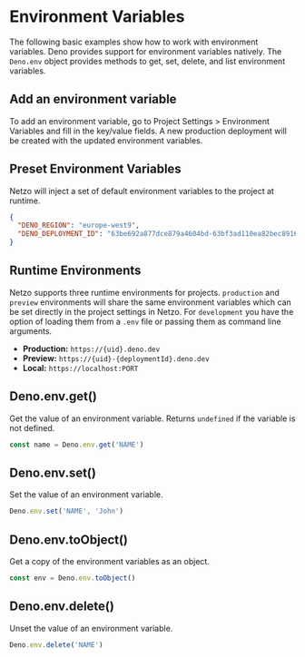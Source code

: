 # Environment Variables

The following basic examples show how to work with environment variables. Deno provides support for environment variables natively. The `Deno.env` object provides methods to get, set, delete, and list environment variables.

## Add an environment variable

To add an environment variable, go to Project Settings > Environment Variables and fill in the key/value fields. A new production deployment will be created with the updated environment variables.

## Preset Environment Variables

Netzo will inject a set of default environment variables to the project at runtime.

```json
{
  "DENO_REGION": "europe-west9",
  "DENO_DEPLOYMENT_ID": "63be692a877dce879a4604bd-63bf3ad110ea82bec8916dd1"
}
```

## Runtime Environments

Netzo supports three runtime environments for projects. `production` and `preview` environments will share the same environment variables which can be set directly in the project settings in Netzo. For `development` you have the option of loading them from a `.env` file or passing them as command line arguments.

- **Production:** `https://{uid}.deno.dev`
- **Preview:** `https://{uid}-{deploymentId}.deno.dev`
- **Local:** `https://localhost:PORT`

## Deno.env.get()

Get the value of an environment variable. Returns `undefined` if the variable is not defined.

```ts
const name = Deno.env.get('NAME')
```

## Deno.env.set()

Set the value of an environment variable.

```ts
Deno.env.set('NAME', 'John')
```

## Deno.env.toObject()

Get a copy of the environment variables as an object.

```ts
const env = Deno.env.toObject()
```

## Deno.env.delete()

Unset the value of an environment variable.

```ts
Deno.env.delete('NAME')
```
